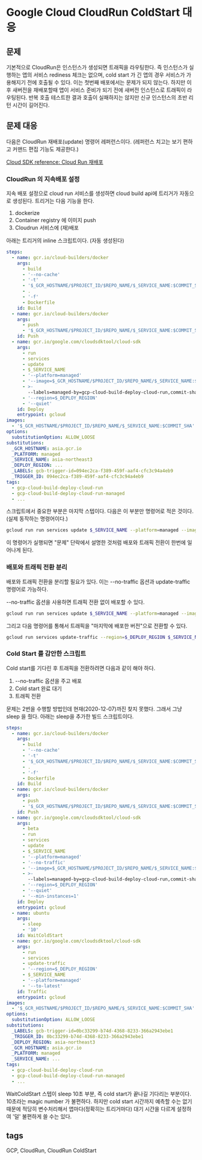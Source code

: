 # Google Cloud CloudRun ColdStart 대응

## 문제

기본적으로 CloudRun은 인스턴스가 생성되면 트래픽을 라우팅한다. 즉 인스턴스가 실행하는 앱의 서비스 rediness 체크는 없으며, cold start 가 긴 앱의 경우 서비스가 가용해지기 전에 호출될 수 있다. 이는 첫번째 배포에서는 문제가 되지 않는다. 하지만 이후 새버전을 재배포할때 앱이 서비스 준비가 되기 전에 새버전 인스턴스로 트래픽이 라우팅된다. 반복 호출 테스트한 결과 호출이 실패하지는 않지만 신규 인스턴스의 초반 리턴 시간이 길어진다.

## 문제 대응

다음은 CloudRun 재배포(update) 명령어 레퍼런스이다. (레퍼런스 치고는 보기 편하고 커맨드 편집 기능도 제공한다.)

[Cloud SDK reference: Cloud Run 재배포](https://cloud.google.com/sdk/gcloud/reference/run/services/update)

### CloudRun 의 지속배포 설정

지속 배포 설정으로 cloud run 서비스를 생성하면 cloud build api에 트리거가 자동으로 생성된다. 트리거는 다음 기능을 한다.

1. dockerize
2. Container registry 에 이미지 push
3. Cloudrun 서비스에 (재)배포

아래는 트리거의 inline 스크립트이다. (자동 생성된다)

```yaml
steps:
  - name: gcr.io/cloud-builders/docker
    args:
      - build
      - '--no-cache'
      - '-t'
      - '$_GCR_HOSTNAME/$PROJECT_ID/$REPO_NAME/$_SERVICE_NAME:$COMMIT_SHA'
      - .
      - '-f'
      - Dockerfile
    id: Build
  - name: gcr.io/cloud-builders/docker
    args:
      - push
      - '$_GCR_HOSTNAME/$PROJECT_ID/$REPO_NAME/$_SERVICE_NAME:$COMMIT_SHA'
    id: Push
  - name: gcr.io/google.com/cloudsdktool/cloud-sdk
    args:
      - run
      - services
      - update
      - $_SERVICE_NAME
      - '--platform=managed'
      - '--image=$_GCR_HOSTNAME/$PROJECT_ID/$REPO_NAME/$_SERVICE_NAME:$COMMIT_SHA'
      - >-
        --labels=managed-by=gcp-cloud-build-deploy-cloud-run,commit-sha=$COMMIT_SHA,gcb-build-id=$BUILD_ID,gcb-trigger-id=$_TRIGGER_ID,$_LABELS
      - '--region=$_DEPLOY_REGION'
      - '--quiet'
    id: Deploy
    entrypoint: gcloud
images:
  - '$_GCR_HOSTNAME/$PROJECT_ID/$REPO_NAME/$_SERVICE_NAME:$COMMIT_SHA'
options:
  substitutionOption: ALLOW_LOOSE
substitutions:
  _GCR_HOSTNAME: asia.gcr.io
  _PLATFORM: managed
  _SERVICE_NAME: asia-northeast3
  _DEPLOY_REGION: ...
  _LABELS: gcb-trigger-id=094ec2ca-f389-459f-aaf4-cfc3c94a4eb9
  _TRIGGER_ID: 094ec2ca-f389-459f-aaf4-cfc3c94a4eb9
tags:
  - gcp-cloud-build-deploy-cloud-run
  - gcp-cloud-build-deploy-cloud-run-managed
  - ...
```

스크립트에서 중요한 부분은 마지막 스텝이다. 다음은 이 부분만 명령어로 적은 것이다. (실제 동작하는 명령어이다.)

```bash
gcloud run run services update $_SERVICE_NAME --platform=managed --image=$_GCR_HOSTNAME/$PROJECT_ID/$REPO_NAME/$_SERVICE_NAME:$COMMIT_SHA --labels=managed-by=gcp-cloud-build-deploy-cloud-run,commit-sha=$COMMIT_SHA,gcb-build-id=$BUILD_ID,gcb-trigger-id=$_TRIGGER_ID,$_LABELS --region=$_DEPLOY_REGION --quiet
```

이 명령어가 실행되면 "문제" 단락에서 설명한 것처럼 배포와 트래픽 전환이 한번에 일어나게 된다.

### 배포와 트래픽 전환 분리

배포와 트래픽 전환을 분리할 필요가 있다. 이는 --no-traffic 옵션과 update-traffic 명령어로 가능하다.

--no-traffic 옵션을 사용하면 트래픽 전환 없이 배포할 수 있다.

```bash
gcloud run run services update $_SERVICE_NAME --platform=managed --image=$_GCR_HOSTNAME/$PROJECT_ID/$REPO_NAME/$_SERVICE_NAME:$COMMIT_SHA --labels=managed-by=gcp-cloud-build-deploy-cloud-run,commit-sha=$COMMIT_SHA,gcb-build-id=$BUILD_ID,gcb-trigger-id=$_TRIGGER_ID,$_LABELS --region=$_DEPLOY_REGION --quiet --no-traffic
```

그리고 다음 명령어를 통해서 트래픽을 "마지막에 배포한 버전"으로 전환할 수 있다.

```bash
gcloud run services update-traffic --region=$_DEPLOY_REGION $_SERVICE_NAME --platform=managed --to-latest
```

### Cold Start 를 감안한 스크립트

Cold start를 기다린 후 트래픽을 전환하려면 다음과 같이 해야 하다.

1. --no-traffic 옵션을 주고 배포
2. Cold start 완료 대기
3. 트래픽 전환

문제는 2번을 수행할 방법인데 현재(2020-12-07)까진 찾지 못했다. 그래서 그냥 sleep 을 줬다. 아래는 sleep을 추가한 빌드 스크립트이다.

```yaml
steps:
  - name: gcr.io/cloud-builders/docker
    args:
      - build
      - '--no-cache'
      - '-t'
      - '$_GCR_HOSTNAME/$PROJECT_ID/$REPO_NAME/$_SERVICE_NAME:$COMMIT_SHA'
      - .
      - '-f'
      - Dockerfile
    id: Build
  - name: gcr.io/cloud-builders/docker
    args:
      - push
      - '$_GCR_HOSTNAME/$PROJECT_ID/$REPO_NAME/$_SERVICE_NAME:$COMMIT_SHA'
    id: Push
  - name: gcr.io/google.com/cloudsdktool/cloud-sdk
    args:
      - beta
      - run
      - services
      - update
      - $_SERVICE_NAME
      - '--platform=managed'
      - '--no-traffic'
      - '--image=$_GCR_HOSTNAME/$PROJECT_ID/$REPO_NAME/$_SERVICE_NAME:$COMMIT_SHA'
      - >-
        --labels=managed-by=gcp-cloud-build-deploy-cloud-run,commit-sha=$COMMIT_SHA,gcb-build-id=$BUILD_ID,gcb-trigger-id=$_TRIGGER_ID,$_LABELS
      - '--region=$_DEPLOY_REGION'
      - '--quiet'
      - '--min-instances=1'
    id: Deploy
    entrypoint: gcloud
  - name: ubuntu
    args:
      - sleep
      - '10'
    id: WaitColdStart
  - name: gcr.io/google.com/cloudsdktool/cloud-sdk
    args:
      - run
      - services
      - update-traffic
      - '--region=$_DEPLOY_REGION'
      - $_SERVICE_NAME
      - '--platform=managed'
      - '--to-latest'
    id: Traffic
    entrypoint: gcloud
images:
  - '$_GCR_HOSTNAME/$PROJECT_ID/$REPO_NAME/$_SERVICE_NAME:$COMMIT_SHA'
options:
  substitutionOption: ALLOW_LOOSE
substitutions:
  _LABELS: gcb-trigger-id=0bc33299-b74d-4368-8233-366a2943ebe1
  _TRIGGER_ID: 0bc33299-b74d-4368-8233-366a2943ebe1
  _DEPLOY_REGION: asia-northeast3
  _GCR_HOSTNAME: asia.gcr.io
  _PLATFORM: managed
  _SERVICE_NAME: ...
tags:
  - gcp-cloud-build-deploy-cloud-run
  - gcp-cloud-build-deploy-cloud-run-managed
  - ...
```

WaitColdStart 스텝이 sleep 10초 부분, 즉 cold start가 끝나길 기다리는 부분이다. 10초라는 magic number 가 불편하다. 하지만 cold start 시간까지 예측할 수는 없기 때문에 적당히 변수처리해서 앱마다(정확히는 트리거마다) 대기 시간을 다르게 설정하여 '덜' 불편하게 쓸 수는 있다.

## tags

GCP, CloudRun, CloudRun ColdStart

